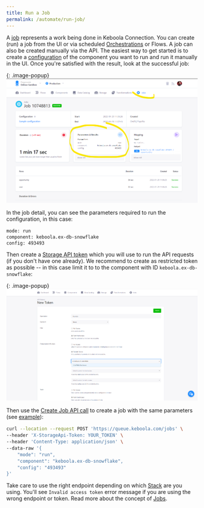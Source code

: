 ```yaml
---
title: Run a Job
permalink: /automate/run-job/
---
```


A [job](https://help.keboola.com/management/jobs/) represents a work being done in Keboola Connection. 
You can create (run) a job from the UI or via scheduled [Orchestrations](https://help.keboola.com/orchestrator/) or Flows. 
A job can also be created manually via the API. The easiest way to get started is to create
a [configuration](https://help.keboola.com/components/) of the component you want to run and run it manually in the UI. 
Once you're satisfied with the result, look at the successful job:

{: .image-popup}
![Screenshot -- Job Parameters](/automate/job-parameters.png)

In the job detail, you can see the parameters required to run the configuration, in this case:

```
mode: run
component: keboola.ex-db-snowflake
config: 493493
```

Then create a [Storage API token](https://help.keboola.com/management/project/tokens/) which you will use to 
run the API requests (if you don't have one already). We recommend to create
as restricted token as possible -- in this case limit it to to the component with ID `keboola.ex-db-snowflake`:

{: .image-popup}
![Screenshot -- Token Settings](/automate/token-settings.png)

Then use the [Create Job API call](https://app.swaggerhub.com/apis-docs/keboola/job-queue-api/1.2.4#/Jobs/createJob) to 
create a job with the same parameters 
(see [example](https://documenter.getpostman.com/view/3086797/77h845D#fd60aa15-485c-4922-8536-c2ba2f27e8ea)):

```bash
curl --location --request POST 'https://queue.keboola.com/jobs' \
--header 'X-StorageApi-Token: YOUR_TOKEN' \
--header 'Content-Type: application/json' \
--data-raw '{
    "mode": "run",
    "component": "keboola.ex-db-snowflake",
    "config": "493493"
}'
```

Take care to use the right endpoint depending on which [Stack](https://help.keboola.com/overview/#stacks) are you using. 
You'll see `Invalid access token` error message if you are using the wrong endpoint or token. Read more about 
the concept of [Jobs](/integrate/jobs/).
